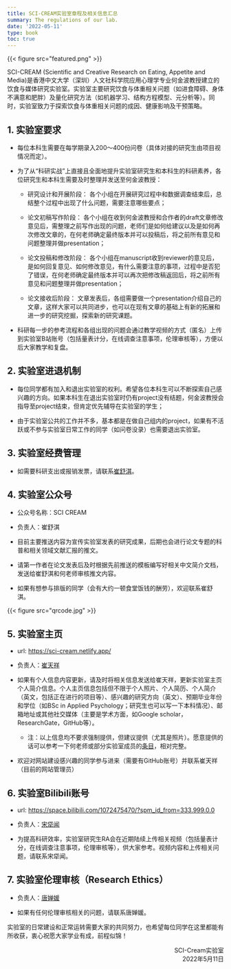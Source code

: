 ```yaml
---
title: SCI-CREAM实验室章程及相关信息汇总
summary: The regulations of our lab.
date: '2022-05-11'
type: book
toc: true
---
```


{{< figure src="featured.png" >}}

SCI-CREAM (Scientific and Creative Research on Eating, Appetite and Media)是香港中文大学（深圳）人文社科学院应用心理学专业何金波教授建立的饮食与媒体研究实验室。实验室主要研究饮食与体重相关问题（如进食障碍、身体不满意和肥胖）及量化研究方法（如机器学习、结构方程模型、元分析等）。同时，实验室致力于探索饮食与体重相关问题的成因、健康影响及干预策略。
 

## 1. 实验室要求

  - 每位本科生需要在每学期录入200～400份问卷（具体对接的研究生由项目视情况而定）。
  
  - 为了从“科研实战”上直接且全面地提升实验室研究生和本科生的科研素养，各位研究生和本科生需要及时整理并发送至何金波教授：
  
    - 研究设计和开展阶段： 各个小组在开展研究过程中和数据调查结束后，总结整个过程中出现了什么问题，需要注意哪些要点；
    
    - 论文初稿写作阶段： 各个小组在收到何金波教授和合作者的draft文章修改意见后，需整理之前写作出现的问题，老师们是如何给建议以及是如何再次修改文章的，在何老师确定最终版本并可以投稿后，将之前所有意见和问题整理并做presentation；
    
    - 论文投稿和修改阶段： 各个小组在manuscript收到reviewer的意见后，是如何回复意见、如何修改意见，有什么需要注意的事项，过程中是否犯了错误，在何老师确定最终版本并可以再次把修改稿返回后，将之前所有意见和问题整理并做presentation；
    
    - 论文接收后阶段： 文章发表后，各组需要做一个presentation介绍自己的文章，这样大家可以共同进步，也可以在现有文章的基础上有新的拓展和进一步的研究挖掘，探索新的研究课题。
    
  - 科研每一步的参考流程和各组出现的问题会通过教学视频的方式（匿名）上传到实验室B站账号（包括量表计分，在线调查注意事项，伦理审核等），方便以后大家教学和复盘。

## 2. 实验室进退机制

  - 每位同学都有加入和退出实验室的权利。希望各位本科生可以不断探索自己感兴趣的方向。如果本科生在退出实验室时仍有project没有结题，何金波教授会指导至project结束，但肯定优先辅导在实验室的学生；
  
  - 由于实验室公共的工作并不多，基本都是在做自己组内的project，如果有不活跃或不参与实验室日常工作的同学（如问卷没录）也需要退出实验室。


## 3. 实验室经费管理

  - 如需要科研支出或报销发票，请联系[崔舒淇](https://sci-cream.netlify.app/author/cui-shuqi/)。


## 4. 实验室公众号

  - 公众号名称：SCI CREAM
  
  - 负责人：崔舒淇

  - 目前主要推送内容为宣传实验室发表的研究成果，后期也会进行论文专题的科普和相关领域文献汇报的推文。
  
  - 请第一作者在论文发表后及时根据先前推送的模板编写好相关中文简介文档，发送给崔舒淇和何老师审核推文内容。
  
  - 如果有想参与排版的同学（会有大约一顿食堂饭钱的酬劳），欢迎联系崔舒淇。
 
{{< figure src="qrcode.jpg" >}}

## 5. 实验室主页

  - url: https://sci-cream.netlify.app/

  - 负责人：[崔天祥](https://sci-cream.netlify.app/author/cui-tianxiang/)

  - 如果有个人信息内容更新，请及时将相关信息发送给崔天祥，更新实验室主页个人简介信息。个人主页信息包括但不限于个人照片、个人简历、个人简介（英文，包括正在进行的项目等）、感兴趣的研究方向（英文）、预期毕业年份和学位（如BSc in Applied Psychology；研究生也可以写一下本科情况）、邮箱地址或其他社交媒体（主要是学术方面，如Google scholar，ResearchGate，GitHub等）。
  
    - 注：以上信息均不要求强制提供，但建议提供（尤其是照片）。愿意提供的话可以参考一下何老师或部分实验室成员的[条目](https://sci-cream.netlify.app/people/)，相对完整。
  
  - 欢迎对网站建设感兴趣的同学参与进来（需要有GitHub账号）并联系崔天祥（目前的网站管理员）

## 6. 实验室Bilibili账号

  - url: https://space.bilibili.com/1072475470/?spm_id_from=333.999.0.0

  - 负责人：[宋牮闻](https://sci-cream.netlify.app/author/song-jianwen/)

  - 为提高科研效率，实验室研究生RA会在近期陆续上传相关视频（包括量表计分，在线调查注意事项，伦理审核等），供大家参考。视频内容和上传相关问题，请联系宋牮闻。

## 7. 实验室伦理审核（Research Ethics）
  
  - 负责人：[唐婵媛](https://sci-cream.netlify.app/author/tang-chanyuan/)

  - 如果有任何伦理审核相关的问题，请联系唐婵媛。


实验室的日常建设和正常运转需要大家的共同努力，也希望每位同学在这里都能有所收获，衷心祝愿大家学业有成，前程似锦！


<div align="right">SCI-Cream实验室</div>
<div align="right">2022年5月11日</div>
